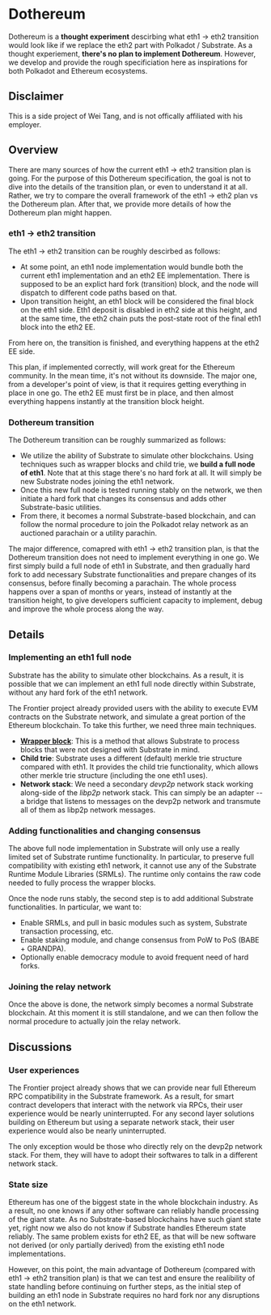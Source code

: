 # Dothereum

Dothereum is a **thought experiment** descirbing what eth1 -> eth2
transition would look like if we replace the eth2 part with Polkadot /
Substrate. As a thought experiement, **there's no plan to implement
Dothereum**. However, we develop and provide the rough specificiation
here as inspirations for both Polkadot and Ethereum ecosystems.

## Disclaimer

This is a side project of Wei Tang, and is not offically affiliated
with his employer.

## Overview

There are many sources of how the current eth1 -> eth2 transition plan
is going. For the purpose of this Dothereum specification, the goal is
not to dive into the details of the transition plan, or even to
understand it at all. Rather, we try to compare the overall framework
of the eth1 -> eth2 plan vs the Dothereum plan. After that, we provide
more details of how the Dothereum plan might happen.

### eth1 -> eth2 transition

The eth1 -> eth2 transition can be roughly descirbed as follows:

* At some point, an eth1 node implementation would bundle both the
  current eth1 implementation and an eth2 EE implementation. There is
  supposed to be an explict hard fork (transition) block, and the node
  will dispatch to different code paths based on that.
* Upon transition height, an eth1 block will be considered the final
  block on the eth1 side. Eth1 deposit is disabled in eth2 side at
  this height, and at the same time, the eth2 chain puts the
  post-state root of the final eth1 block into the eth2 EE.
  
From here on, the transition is finished, and everything happens at
the eth2 EE side.

This plan, if implemented correctly, will work great for the Ethereum
community. In the mean time, it's not without its downside. The major
one, from a developer's point of view, is that it requires getting
everything in place in one go. The eth2 EE must first be in place, and
then almost everything happens instantly at the transition block
height.

### Dothereum transition

The Dothereum transition can be roughly summarized as follows:

* We utilize the ability of Substrate to simulate other
  blockchains. Using techniques such as wrapper blocks and child trie,
  we **build a full node of eth1**. Note that at this stage there's no
  hard fork at all. It will simply be new Substrate nodes joining the
  eth1 network.
* Once this new full node is tested running stably on the network, we
  then initiate a hard fork that changes its consensus and adds other
  Substrate-basic utilities.
* From there, it becomes a normal Substrate-based blockchain, and can
  follow the normal procedure to join the Polkadot relay network as an
  auctioned parachain or a utility parachin.
  
The major difference, comapred with eth1 -> eth2 transition plan, is
that the Dothereum transition does not need to implement everything in
one go. We first simply build a full node of eth1 in Substrate, and
then gradually hard fork to add necessary Substrate functionalities
and prepare changes of its consensus, before finally becoming a
parachain. The whole process happens over a span of months or years,
instead of instantly at the transition height, to give developers
sufficient capacity to implement, debug and improve the whole process
along the way.

## Details

### Implementing an eth1 full node

Substrate has the ability to simulate other blockchains. As a result,
it is possible that we can implement an eth1 full node directly within
Substrate, without any hard fork of the eth1 network.

The Frontier project already provided users with the ability to
execute EVM contracts on the Substrate network, and simulate a great
portion of the Ethereum blockchain. To take this further, we need
three main techniques.

* **[Wrapper block](https://corepaper.org/substrate/wrapper/)**: This
  is a method that allows Substrate to process blocks that were not
  designed with Substrate in mind.
* **Child trie**: Substrate uses a different (default) merkle trie
  structure compared with eth1. It provides the child trie
  functionality, which allows other merkle trie structure (including
  the one eth1 uses).
* **Network stack**: We need a secondary *devp2p* network stack
  working along-side of the *libp2p* network stack. This can simply be
  an adapter -- a bridge that listens to messages on the devp2p
  network and transmute all of them as libp2p network messages.
  
### Adding functionalities and changing consensus

The above full node implementation in Substrate will only use a really
limited set of Substrate runtime functionality. In particular, to
preserve full compatibility with existing eth1 network, it cannot use
any of the Substrate Runtime Module Libraries (SRMLs). The runtime
only contains the raw code needed to fully process the wrapper blocks.

Once the node runs stably, the second step is to add additional
Substrate functionalities. In particular, we want to:

* Enable SRMLs, and pull in basic modules such as system, Substrate
  transaction processing, etc.
* Enable staking module, and change consensus from PoW to PoS (BABE +
  GRANDPA).
* Optionally enable democracy module to avoid frequent need of hard
  forks.
  
### Joining the relay network

Once the above is done, the network simply becomes a normal Substrate
blockchain. At this moment it is still standalone, and we can then
follow the normal procedure to actually join the relay network.

## Discussions

### User experiences

The Frontier project already shows that we can provide near full
Ethereum RPC compatibility in the Substrate framework. As a result,
for smart contract developers that interact with the network via RPCs,
their user experience would be nearly uninterrupted. For any second
layer solutions building on Ethereum but using a separate network
stack, their user experience would also be nearly uninterrupted.

The only exception would be those who directly rely on the devp2p
network stack. For them, they will have to adopt their softwares to
talk in a different network stack.

### State size

Ethereum has one of the biggest state in the whole blockchain
industry. As a result, no one knows if any other software can reliably
handle processing of the giant state. As no Substrate-based
blockchains have such giant state yet, right now we also do not know
if Substrate handles Ethereum state reliably. The same problem exists
for eth2 EE, as that will be new software not derived (or only
partially derived) from the existing eth1 node implementations.

However, on this point, the main advantage of Dothereum (compared with
eth1 -> eth2 transition plan) is that we can test and ensure the
realibility of state handling before continuing on further steps, as
the initial step of building an eth1 node in Substrate requires no
hard fork nor any disruptions on the eth1 network.
